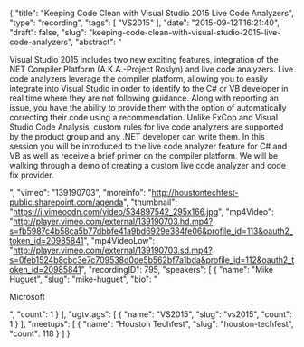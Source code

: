 {
  "title": "Keeping Code Clean with Visual Studio 2015 Live Code Analyzers",
  "type": "recording",
  "tags": [
    "VS2015"
  ],
  "date": "2015-09-12T16:21:40",
  "draft": false,
  "slug": "keeping-code-clean-with-visual-studio-2015-live-code-analyzers",
  "abstract": "<p>Visual Studio 2015 includes two new exciting features, integration of the NET Compiler Platform (A.K.A.-Project Roslyn) and live code analyzers. Live code analyzers leverage the compiler platform, allowing you to easily integrate into Visual Studio in order to identify to the C# or VB developer in real time where they are not following guidance. Along with reporting an issue, you have the ability to provide them with the option of automatically correcting their code using a recommendation. Unlike FxCop and Visual Studio Code Analysis, custom rules for live code analyzers are supported by the product group and any .NET developer can write them. In this session you will be introduced to the live code analyzer feature for C# and VB as well as receive a brief primer on the compiler platform. We will be walking through a demo of creating a custom live code analyzer and code fix provider.</p>",
  "vimeo": "139190703",
  "moreinfo": "http://houstontechfest-public.sharepoint.com/agenda",
  "thumbnail": "https://i.vimeocdn.com/video/534897542_295x166.jpg",
  "mp4Video": "http://player.vimeo.com/external/139190703.hd.mp4?s=fb5987c4b58ca5b77dbbfe41a9bd6929e384fe06&profile_id=113&oauth2_token_id=20985841",
  "mp4VideoLow": "http://player.vimeo.com/external/139190703.sd.mp4?s=0feb1524b8cbc3e7c709538d0de5b562bf7a1bda&profile_id=112&oauth2_token_id=20985841",
  "recordingID": 795,
  "speakers": [
    {
      "name": "Mike Huguet",
      "slug": "mike-huguet",
      "bio": "<p>Microsoft</p>",
      "count": 1
    }
  ],
  "ugtvtags": [
    {
      "name": "VS2015",
      "slug": "vs2015",
      "count": 1
    }
  ],
  "meetups": [
    {
      "name": "Houston Techfest",
      "slug": "houston-techfest",
      "count": 118
    }
  ]
}
